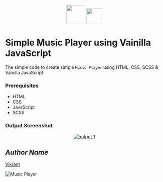 <div align="center">
  <img height="60" src="https://user-images.githubusercontent.com/85709371/161901672-21f40343-eb83-4fe0-a50d-5777ea525dc2.png">
  <img height="50" src="https://user-images.githubusercontent.com/85709371/160286209-622d2990-13e6-46a3-9877-2a0b73bb386d.png">
</div>

# Simple Music Player using Vainilla JavaScript

The simple code to create simple `Music Player` using HTML, CSS, SCSS & Vainilla JavaScript.

### Prerequisites
- HTML
- CSS
- JavaScript
- SCSS

### Output Screenshot
<p align="center">
  <a href="Outputs/output1.png"><img src="https://user-images.githubusercontent.com/85709371/148986273-a28592d3-fcf7-403b-9ffb-0f5a01f38b67.png" alt="output 1"></a>
</p>

<!-- Visit <a href="https://thevkrant.github.io/music-player/">Here</a> -->

## *Author Name*
[Vikrant](https://github.com/thevkrant)

![Music Player](https://user-images.githubusercontent.com/85709371/150833327-f0a27b5f-c280-4ed0-9d4a-0f24bf3e4d07.png)
